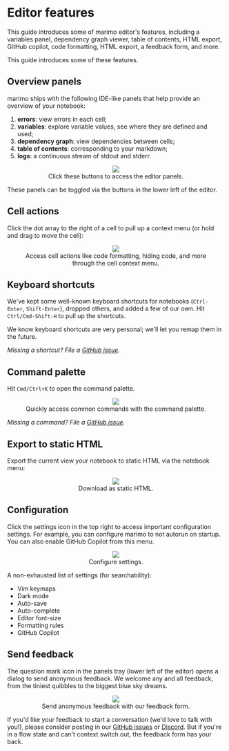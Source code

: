 # Editor features

This guide introduces some of marimo editor's features, including
a variables panel, dependency graph viewer, table of contents, HTML export,
GitHub copilot, code formatting, HTML export, a feedback form, and more.

This guide introduces some of these features.

## Overview panels

marimo ships with the following IDE-like panels that help provide an overview
of your notebook:

1. **errors**: view errors in each cell;
2. **variables**: explore variable values, see where they are defined and used;
3. **dependency graph**: view dependencies between cells;
4. **table of contents**: corresponding to your markdown;
5. **logs**: a continuous stream of stdout and stderr.

<div align="center">
<figure>
<img src="/_static/docs-panel-icons.png"/>
<figcaption>Click these buttons to access the editor panels.</figcaption>
</figure>
</div>

These panels can be toggled via the buttons in the lower left of the editor.

## Cell actions

Click the dot array to the right of a cell to pull up a context menu (or hold
and drag to move the cell):

<div align="center">
<figure>
<img src="/_static/docs-cell-actions.png"/>
<figcaption>Access cell actions like code formatting, hiding code, and more
through the cell context menu.</figcaption>
</figure>
</div>

## Keyboard shortcuts

We've kept some well-known keyboard shortcuts for notebooks (`Ctrl-Enter`,
`Shift-Enter`), dropped others, and added a few of our own. Hit
`Ctrl/Cmd-Shift-H` to pull up the shortcuts.

We know keyboard shortcuts are very personal; we'll let you remap them in the
future.

_Missing a shortcut? File a
[GitHub issue](https://github.com/marimo-team/marimo/issues)._

## Command palette

Hit `Cmd/Ctrl+K` to open the command palette.

<div align="center">
<figure>
<img src="/_static/docs-command-palette.png"/>
<figcaption>Quickly access common commands with the command palette.</figcaption>
</figure>
</div>

_Missing a command? File a
[GitHub issue](https://github.com/marimo-team/marimo/issues)._

## Export to static HTML

Export the current view your notebook to static HTML via the notebook
menu:

<div align="center">
<figure>
<img src="/_static/docs-html-export.png"/>
<figcaption>Download as static HTML.</figcaption>
</figure>
</div>

## Configuration

Click the settings icon in the top right to access important configuration
settings. For example, you can configure marimo to not autorun on startup.
You can also enable GitHub Copilot from this menu.

<div align="center">
<figure>
<img src="/_static/docs-user-config.png"/>
<figcaption>Configure settings.</figcaption>
</figure>
</div>

A non-exhausted list of settings (for searchability):

- Vim keymaps
- Dark mode
- Auto-save
- Auto-complete
- Editor font-size
- Formatting rules
- GitHub Copilot

## Send feedback

The question mark icon in the panels tray (lower left of the editor) opens a
dialog to send anonymous feedback. We welcome any and all feedback, from the
tiniest quibbles to the biggest blue sky dreams.

<div align="center">
<figure>
<img src="/_static/docs-feedback-form.png"/>
<figcaption>Send anonymous feedback with our feedback form.</figcaption>
</figure>
</div>

If you'd like your feedback to start a conversation (we'd love to talk with
you!), please consider posting in our [GitHub
issues](https://github.com/marimo-team/marimo/issues) or
[Discord](https://discord.gg/JE7nhX6mD8). But if you're in a flow state and
can't context switch out, the feedback form has your back.
